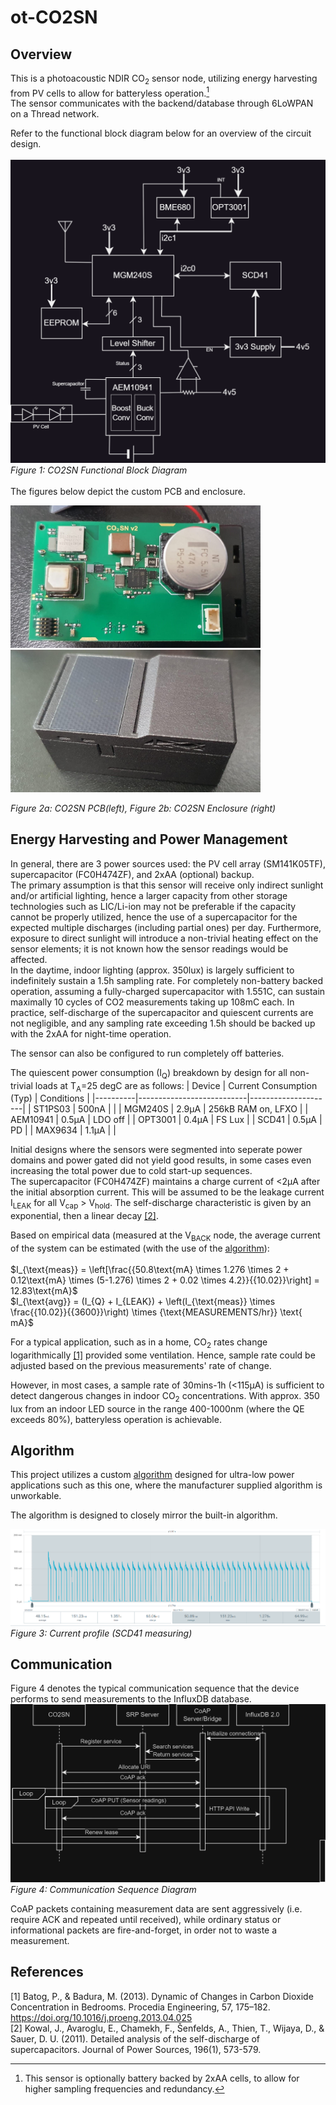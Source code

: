 # ot-CO2SN
 
## Overview

This is a photoacoustic NDIR CO<sub>2</sub> sensor node, utilizing energy harvesting from PV cells to allow for batteryless operation.[^1]<br>
The sensor communicates with the backend/database through 6LoWPAN on a Thread network.

Refer to the functional block diagram below for an overview of the circuit design. <br><br>
![Block Diagram](https://github.com/edward62740/ot-CO2SN/blob/master/Documentation/blockdiagram.jpg)<br>
*Figure 1: CO2SN Functional Block Diagram*
<br><br>
The figures below depict the custom PCB and enclosure.
<br>
<div>
    <img src="https://github.com/edward62740/ot-CO2SN/blob/master/Documentation/co2sn.jpeg" alt="PCB" width="400" />
    <img src="https://github.com/edward62740/ot-CO2SN/blob/master/Documentation/case.jpeg" alt="PCB" width="400" />
</div>

*Figure 2a: CO2SN PCB(left), Figure 2b: CO2SN Enclosure (right)*

## Energy Harvesting and Power Management
In general, there are 3 power sources used: the PV cell array (SM141K05TF), supercapacitor (FC0H474ZF), and 2xAA (optional) backup.<br>
The primary assumption is that this sensor will receive only indirect sunlight and/or artificial lighting, hence a larger capacity from other storage technologies such as LIC/Li-ion may not be preferable if the capacity cannot be properly utilized, hence the use of a supercapacitor for the expected multiple discharges (including partial ones) per day. Furthermore, exposure to direct sunlight will introduce a non-trivial heating effect on the sensor elements; it is not known how the sensor readings would be affected. <br>
In the daytime, indoor lighting (approx. 350lux) is largely sufficient to indefinitely sustain a 1.5h sampling rate.
For completely non-battery backed operation, assuming a fully-charged supercapacitor with $1.551\text{C}$, can sustain maximally 10 cycles of CO2 measurements taking up $108\text{mC}$ each. In practice, self-discharge of the supercapacitor and quiescent currents are not negligible, and any sampling rate exceeding 1.5h should be backed up with the 2xAA for night-time operation.<br>

The sensor can also be configured to run completely off batteries.<br>
 
The quiescent power consumption (I<sub>Q</sub>) breakdown by design for all non-trivial loads at T<sub>A</sub>=25 degC are as follows:
| Device   | Current Consumption (Typ) | Conditions          |
|----------|---------------------------|---------------------|
| ST1PS03  | 500nA                     |                     |
| MGM240S  | 2.9µA                     | 256kB RAM on, LFXO  |
| AEM10941 | 0.5µA                     | LDO off             |
| OPT3001  | 0.4µA                     | FS Lux              |
| SCD41    | 0.5µA                     | PD                  |
| MAX9634  | 1.1µA                     |                     |

Initial designs where the sensors were segmented into seperate power domains and power gated did not yield good results, in some cases even increasing the total power due to cold start-up sequences.<br>
The supercapacitor (FC0H474ZF) maintains a charge current of <2µA after the initial absorption current. This will be assumed to be the leakage current I<sub>LEAK</sub> for all V<sub>cap</sub> > V<sub>hold</sub>. The self-discharge characteristic is given by an exponential, then a linear decay [[2]](#2).<br>

Based on empirical data (measured at the V<sub>BACK</sub> node, the average current of the system can be estimated (with the use of the [algorithm](#algorithm)):
<br><br>
$I_{\text{meas}} = \left[\frac{{50.8\text{mA} \times 1.276 \times 2 + 0.12\text{mA} \times (5-1.276) \times 2 + 0.02 \times 4.2}}{{10.02}}\right] = 12.83\text{mA}$<br>
$I_{\text{avg}} = (I_{Q} + I_{LEAK}) + \left(I_{\text{meas}} \times \frac{{10.02}}{{3600}}\right) \times \{\text{MEASUREMENTS/hr}} \text{  mA}$

For a typical application, such as in a home, CO<sub>2</sub> rates change logarithmically [[1]](#1) provided some ventilation. Hence, sample rate could be adjusted based on the previous measurements' rate of change. <br>

However, in most cases, a sample rate of 30mins-1h (<115µA) is sufficient to detect dangerous changes in indoor CO<sub>2</sub> concentrations. With approx. 350 lux from an indoor LED source in the range 400-1000nm (where the QE exceeds 80%), batteryless operation is achievable. <br>

## Algorithm
This project utilizes a custom [algorithm](https://github.com/edward62740/SCD4x-LPC) designed for ultra-low power applications such as this one, where the manufacturer supplied algorithm is unworkable.<br>

The algorithm is designed to closely mirror the built-in algorithm.

![PCB](https://github.com/edward62740/ot-CO2SN/blob/master/Documentation/current_meas.png)<br>
*Figure 3: Current profile (SCD41 measuring)*

## Communication
Figure 4 denotes the typical communication sequence that the device performs to send measurements to the InfluxDB database.<br>
![Comms](https://github.com/edward62740/ot-CO2SN/blob/master/Documentation/comms.png)<br>
*Figure 4: Communication Sequence Diagram*

CoAP packets containing measurement data are sent aggressively (i.e. require ACK and repeated until received), while ordinary status or informational packets are fire-and-forget, in order not to waste a measurement. 

[^1]: This sensor is optionally battery backed by 2xAA cells, to allow for higher sampling frequencies and redundancy.


## References
<a id="1">[1]</a>
Batog, P., & Badura, M. (2013). Dynamic of Changes in Carbon Dioxide Concentration in Bedrooms. Procedia Engineering, 57, 175–182. https://doi.org/10.1016/j.proeng.2013.04.025
<br>
<a id="2">[2]</a>
Kowal, J., Avaroglu, E., Chamekh, F., Šenfelds, A., Thien, T., Wijaya, D., & Sauer, D. U. (2011). Detailed analysis of the self-discharge of supercapacitors. Journal of Power Sources, 196(1), 573-579.
